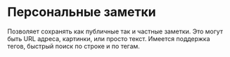 # Персональные заметки

Позволяет сохранять как публичные так и частные заметки.
Это могут быть URL адреса, картинки, или просто текст.
Имеется поддержка тегов, быстрый поиск по строке и по тегам.
